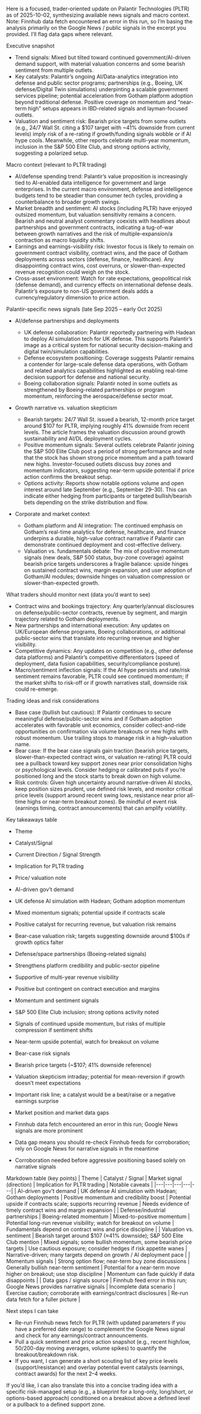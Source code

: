 Here is a focused, trader-oriented update on Palantir Technologies (PLTR) as of 2025-10-02, synthesizing available news signals and macro context. Note: Finnhub data fetch encountered an error in this run, so I’m basing the analysis primarily on the Google News / public signals in the excerpt you provided. I’ll flag data gaps where relevant.

Executive snapshot
- Trend signals: Mixed but tilted toward continued government/AI-driven demand support, with material valuation concerns and some bearish sentiment from multiple outlets.
- Key catalysts: Palantir’s ongoing AI/Data-analytics integration into defense and public sector programs; partnerships (e.g., Boeing, UK defense/Digital Twin simulations) underpinting a scalable government services pipeline; potential acceleration from Gotham platform adoption beyond traditional defense. Positive coverage on momentum and “near-term high” setups appears in IBD-related signals and layman-focused outlets.
- Valuation and sentiment risk: Bearish price targets from some outlets (e.g., 24/7 Wall St. citing a $107 target with ~41% downside from current levels) imply risk of a re-rating if growth/funding signals wobble or if AI hype cools. Meanwhile, other reports celebrate multi-year momentum, inclusion in the S&P 500 Elite Club, and strong options activity, suggesting a polarized setup.

Macro context (relevant to PLTR trading)
- AI/defense spending trend: Palantir’s value proposition is increasingly tied to AI-enabled data intelligence for government and large enterprises. In the current macro environment, defense and intelligence budgets tend to be steadier than consumer tech cycles, providing a counterbalance to broader growth swings.
- Market breadth and sentiment: AI stocks (including PLTR) have enjoyed outsized momentum, but valuation sensitivity remains a concern. Bearish and neutral analyst commentary coexists with headlines about partnerships and government contracts, indicating a tug-of-war between growth narratives and the risk of multiple-expansion/a contraction as macro liquidity shifts.
- Earnings and earnings-visibility risk: Investor focus is likely to remain on government contract visibility, contract wins, and the pace of Gotham deployments across sectors (defense, finance, healthcare). Any disappointing contract wins, cost overruns, or slower-than-expected revenue recognition could weigh on the stock.
- Cross-asset environment: Watch for rate expectations, geopolitical risk (defense demand), and currency effects on international defense deals. Palantir’s exposure to non-US government deals adds a currency/regulatory dimension to price action.

Palantir-specific news signals (late Sep 2025 – early Oct 2025)
- AI/defense partnerships and deployments
  - UK defense collaboration: Palantir reportedly partnering with Hadean to deploy AI simulation tech for UK defense. This supports Palantir’s image as a critical system for national security decision-making and digital twin/simulation capabilities.
  - Defense ecosystem positioning: Coverage suggests Palantir remains a contender for large-scale defense data operations, with Gotham and related analytics capabilities highlighted as enabling real-time decision support for defense and national security.
  - Boeing collaboration signals: Palantir noted in some outlets as strengthened by Boeing-related partnerships or program momentum, reinforcing the aerospace/defense sector moat.

- Growth narrative vs. valuation skepticism
  - Bearish targets: 24/7 Wall St. issued a bearish, 12-month price target around $107 for PLTR, implying roughly 41% downside from recent levels. The article frames the valuation discussion around growth sustainability and AI/DL deployment cycles.
  - Positive momentum signals: Several outlets celebrate Palantir joining the S&P 500 Elite Club post a period of strong performance and note that the stock has shown strong price momentum and a path toward new highs. Investor-focused outlets discuss buy zones and momentum indicators, suggesting near-term upside potential if price action confirms the breakout setup.
  - Options activity: Reports show notable options volume and open interest around late September (e.g., September 29–30). This can indicate either hedging from participants or targeted bullish/bearish bets depending on the strike distribution and flow.

- Corporate and market context
  - Gotham platform and AI integration: The continued emphasis on Gotham’s real-time analytics for defense, healthcare, and finance underpins a durable, high-value contract narrative if Palantir can demonstrate continued deployment and cost-effective delivery.
  - Valuation vs. fundamentals debate: The mix of positive momentum signals (new deals, S&P 500 status, buy-zone coverage) against bearish price targets underscores a fragile balance: upside hinges on sustained contract wins, margin expansion, and user adoption of Gotham/AI modules; downside hinges on valuation compression or slower-than-expected growth.

What traders should monitor next (data you’d want to see)
- Contract wins and bookings trajectory: Any quarterly/annual disclosures on defense/public-sector contracts, revenue by segment, and margin trajectory related to Gotham deployments.
- New partnerships and international execution: Any updates on UK/European defense programs, Boeing collaborations, or additional public-sector wins that translate into recurring revenue and higher visibility.
- Competitive dynamics: Any updates on competition (e.g., other defense data platforms) and Palantir’s competitive differentiators (speed of deployment, data fusion capabilities, security/compliance posture).
- Macro/sentiment inflection signals: If the AI hype persists and rate/risk sentiment remains favorable, PLTR could see continued momentum; if the market shifts to risk-off or if growth narratives stall, downside risk could re-emerge.

Trading ideas and risk considerations
- Base case (bullish but cautious): If Palantir continues to secure meaningful defense/public-sector wins and if Gotham adoption accelerates with favorable unit economics, consider collect-and-ride opportunities on confirmation via volume breakouts or new highs with robust momentum. Use trailing stops to manage risk in a high-valuation name.
- Bear case: If the bear case signals gain traction (bearish price targets, slower-than-expected contract wins, or valuation re-rating) PLTR could see a pullback toward key support zones near prior consolidation highs or psychological levels. Consider hedging or calibrated puts if you’re positioned long and the stock starts to break down on high volume.
- Risk controls: Given high uncertainty around narrative-driven AI stocks, keep position sizes prudent, use defined risk levels, and monitor critical price levels (support around recent swing lows, resistance near prior all-time highs or near-term breakout zones). Be mindful of event risk (earnings timing, contract announcements) that can amplify volatility.

Key takeaways table
- Theme
- Catalyst/Signal
- Current Direction / Signal Strength
- Implication for PLTR trading
- Price/ valuation note

- AI-driven gov’t demand
- UK defense AI simulation with Hadean; Gotham adoption momentum
- Mixed momentum signals; potential upside if contracts scale
- Positive catalyst for recurring revenue, but valuation risk remains
- Bear-case valuation risk; targets suggesting downside around $100s if growth optics falter

- Defense/space partnerships (Boeing-related signals)
- Strengthens platform credibility and public-sector pipeline
- Supportive of multi-year revenue visibility
- Positive but contingent on contract execution and margins

- Momentum and sentiment signals
- S&P 500 Elite Club inclusion; strong options activity noted
- Signals of continued upside momentum, but risks of multiple compression if sentiment shifts
- Near-term upside potential, watch for breakout on volume

- Bear-case risk signals
- Bearish price targets (~$107; 41% downside reference)
- Valuation skepticism intraday; potential for mean-reversion if growth doesn’t meet expectations
- Important risk line; a catalyst would be a beat/raise or a negative earnings surprise

- Market position and market data gaps
- Finnhub data fetch encountered an error in this run; Google News signals are more prominent
- Data gap means you should re-check Finnhub feeds for corroboration; rely on Google News for narrative signals in the meantime
- Corroboration needed before aggressive positioning based solely on narrative signals

Markdown table (key points)
| Theme | Catalyst / Signal | Market signal (direction) | Implication for PLTR trading | Notable caveats |
|---|---|---|---|---|
| AI-driven gov’t demand | UK defense AI simulation with Hadean; Gotham deployments | Positive momentum and credibility boost | Potential upside if contracts scale; supports recurring revenue | Needs evidence of timely contract wins and margin expansion |
| Defense/industrial partnerships | Boeing-related momentum | Mixed-to-positive momentum | Potential long-run revenue visibility; watch for breakout on volume | Fundamentals depend on contract wins and price discipline |
| Valuation vs. sentiment | Bearish target around $107 (≈41% downside); S&P 500 Elite Club mention | Mixed signals; some bullish momentum, some bearish price targets | Use cautious exposure; consider hedges if risk appetite wanes | Narrative-driven; many targets depend on growth / AI deployment pace |
| Momentum signals | Strong option flow; near-term buy zone discussions | Generally bullish near-term sentiment | Potential for a near-term move higher on breakout; use stop discipline | Momentum can fade quickly if data disappoints |
| Data gaps / signals source | Finnhub feed error in this run; Google News provides narrative signals | Incomplete data scenario | Exercise caution; corroborate with earnings/contract disclosures | Re-run data fetch for a fuller picture |

Next steps I can take
- Re-run Finnhub news fetch for PLTR (with updated parameters if you have a preferred date range) to complement the Google News signal and check for any earnings/contract announcements.
- Pull a quick sentiment and price action snapshot (e.g., recent high/low, 50/200-day moving averages, volume spikes) to quantify the breakout/breakdown risk.
- If you want, I can generate a short scouting list of key price levels (support/resistance) and overlay potential event catalysts (earnings, contract awards) for the next 2–4 weeks.

If you’d like, I can also translate this into a concise trading idea with a specific risk-managed setup (e.g., a blueprint for a long-only, long/short, or options-based approach) conditioned on a breakout above a defined level or a pullback to a defined support zone.